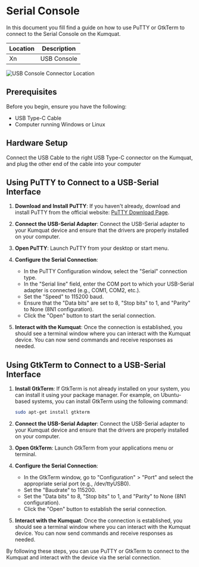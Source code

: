 # Serial Console

In this document you fill find a guide on how to use PuTTY or GtkTerm to connect to the Serial Console on the Kumquat.

| Location | Description   |
| -------- | ------------- |
| Xn       | USB Console   |

![USB Console Connector Location](placeholder_image_link)

## Prerequisites

Before you begin, ensure you have the following:

- USB Type-C Cable
- Computer running Windows or Linux

## Hardware Setup

Connect the USB Cable to the right USB Type-C connector on the Kumquat, and plug the other end of the cable into your computer

## Using PuTTY to Connect to a USB-Serial Interface

1. **Download and Install PuTTY**: If you haven't already, download and install PuTTY from the official website: [PuTTY Download Page](https://www.putty.org/).

2. **Connect the USB-Serial Adapter**: Connect the USB-Serial adapter to your Kumquat device and ensure that the drivers are properly installed on your computer.

3. **Open PuTTY**: Launch PuTTY from your desktop or start menu.

4. **Configure the Serial Connection**:
   - In the PuTTY Configuration window, select the "Serial" connection type.
   - In the "Serial line" field, enter the COM port to which your USB-Serial adapter is connected (e.g., COM1, COM2, etc.).
   - Set the "Speed" to 115200 baud.
   - Ensure that the "Data bits" are set to 8, "Stop bits" to 1, and "Parity" to None (8N1 configuration).
   - Click the "Open" button to start the serial connection.

5. **Interact with the Kumquat**: Once the connection is established, you should see a terminal window where you can interact with the Kumquat device. You can now send commands and receive responses as needed.

## Using GtkTerm to Connect to a USB-Serial Interface

1. **Install GtkTerm**: If GtkTerm is not already installed on your system, you can install it using your package manager. For example, on Ubuntu-based systems, you can install GtkTerm using the following command:
   ```sh
   sudo apt-get install gtkterm
   ```

2. **Connect the USB-Serial Adapter**: Connect the USB-Serial adapter to your Kumquat device and ensure that the drivers are properly installed on your computer.

3. **Open GtkTerm**: Launch GtkTerm from your applications menu or terminal.

4. **Configure the Serial Connection**:
   - In the GtkTerm window, go to "Configuration" > "Port" and select the appropriate serial port (e.g., /dev/ttyUSB0).
   - Set the "Baudrate" to 115200.
   - Set the "Data bits" to 8, "Stop bits" to 1, and "Parity" to None (8N1 configuration).
   - Click the "Open" button to establish the serial connection.

5. **Interact with the Kumquat**: Once the connection is established, you should see a terminal window where you can interact with the Kumquat device. You can now send commands and receive responses as needed.


By following these steps, you can use PuTTY or GtkTerm to connect to the Kumquat and interact with the device via the serial connection.